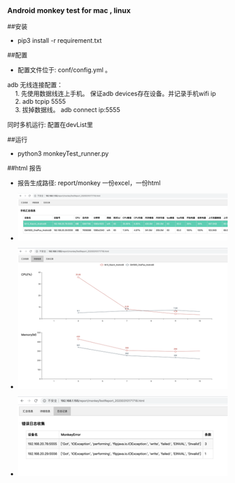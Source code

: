### Android monkey test for mac , linux


##安装
- pip3 install -r requirement.txt

##配置
- 配置文件位于: conf/config.yml 。

adb 无线连接配置：		
&#8195;		1. 先使用数据线连上手机。 保证adb devices存在设备。并记录手机wifi ip 	
&#8195;		2. adb tcpip 5555 	
&#8195;		3. 拔掉数据线。 adb connect ip:5555

同时多机运行: 配置在devList里


##运行
- python3 monkeyTest_runner.py

##html 报告
- 报告生成路径: report/monkey  一份excel，一份html
- ![avatar](img/summary.jpg)

- ![avatar](img/detail.jpg)

- ![avatar](img/trace.jpg)